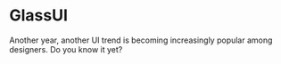 # GlassUI

Another year, another UI trend is becoming increasingly popular among designers. Do you know it yet?
